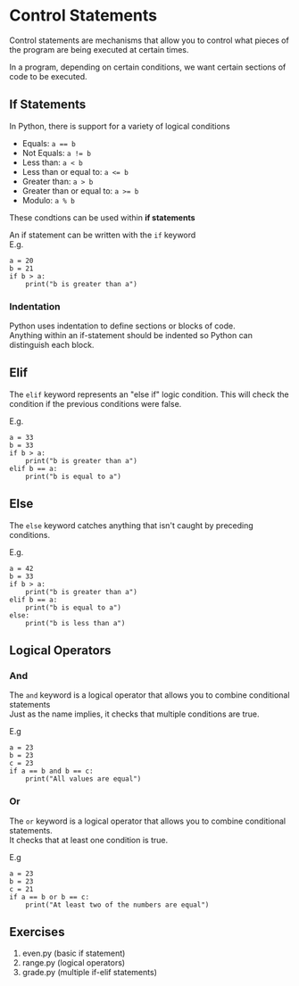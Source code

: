 # Control Statements
Control statements are mechanisms that allow you to control what pieces  of the program are being executed at certain times.

In a program, depending on certain conditions, we want certain sections of code to be executed.

## If Statements
In Python, there is support for a variety of logical conditions
- Equals: `a == b`
- Not Equals: `a != b`
- Less than: `a < b`
- Less than or equal to: `a <= b`
- Greater than: `a > b`
- Greater than or equal to: `a >= b`
- Modulo: `a % b`

These condtions can be used within **if statements**

An if statement can be written with the `if` keyword\
E.g. 
```
a = 20
b = 21
if b > a:
    print("b is greater than a")
```

### Indentation
Python uses indentation to define sections or blocks of code.\
Anything within an if-statement should be indented so Python can distinguish each block.

## Elif
The `elif` keyword represents an "else if" logic condition. This will check the condition if the previous conditions were false.

E.g.
```
a = 33
b = 33
if b > a:
    print("b is greater than a")
elif b == a:
    print("b is equal to a")
```

## Else
The `else` keyword catches anything that isn't caught by preceding conditions.

E.g.
```
a = 42
b = 33
if b > a:
    print("b is greater than a")
elif b == a:
    print("b is equal to a")
else:
    print("b is less than a")
```
## Logical Operators
### And
The `and` keyword is a logical operator that allows you to combine conditional statements\
Just as the name implies, it checks that multiple conditions are true.

E.g
```
a = 23
b = 23
c = 23
if a == b and b == c:
    print("All values are equal")
```

### Or
The `or` keyword is a logical operator that allows you to combine conditional statements.\
It checks that at least one condition is true.

E.g
```
a = 23
b = 23
c = 21
if a == b or b == c:
    print("At least two of the numbers are equal")
```

## Exercises
1. even.py (basic if statement)
2. range.py (logical operators)
2. grade.py (multiple if-elif statements)
